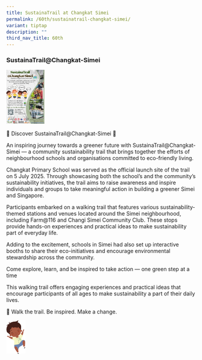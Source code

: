 ```yaml
---
title: SustainaTrail at Changkat Simei
permalink: /60th/sustainatrail-changkat-simei/
variant: tiptap
description: ""
third_nav_title: 60th
---
```

<h3><strong>SustainaTrail@Changkat-Simei</strong></h3>
<p></p>
<p></p>
<p></p>
<div class="isomer-image-wrapper">
<img style="width: 20%;" height="auto" width="100%" alt="" src="/images/Anniversary photo/Sustainability_Trail_Poster_v2.png">
</div>
<p>🌿 Discover SustainaTrail@Changkat-Simei 🌿</p>
<p>An inspiring journey towards a greener future with SustainaTrail@Changkat-Simei
— a community sustainability trail that brings together the efforts of
neighbourhood schools and organisations committed to eco-friendly living.</p>
<p>Changkat Primary School was served as the official launch site of the
trail on 5 July 2025. Through showcasing both the school’s and the community’s
sustainability initiatives, the trail aims to raise awareness and inspire
individuals and groups to take meaningful action in building a greener
Simei and Singapore.</p>
<p>Participants embarked on a walking trail that features various sustainability-themed
stations and venues located around the Simei neighbourhood, including Farm@116
and Changi Simei Community Club. These stops provide hands-on experiences
and practical ideas to make sustainability part of everyday life.</p>
<p>Adding to the excitement, schools in Simei had also set up interactive
booths to share their eco-initiatives and encourage environmental stewardship
across the community.</p>
<p>Come explore, learn, and be inspired to take action — one green step at
a time</p>
<p>This walking trail offers engaging experiences and practical ideas that
encourage participants of all ages to make sustainability a part of their
daily lives.
<br>
</p>
<p>👣 Walk the trail. Be inspired. Make a change.</p>
<p></p>
<div class="isomer-image-wrapper">
<img style="width: 10%;" height="auto" width="100%" alt="" src="/images/Anniversary photo/Indian_Boy.jpg">
</div>
<p></p>
<p></p>